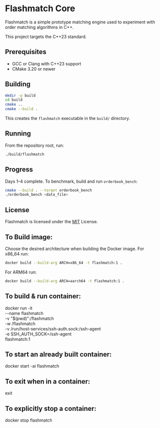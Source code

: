 # Flashmatch Core

Flashmatch is a simple prototype matching engine used to experiment with order matching algorithms in C++.

This project targets the C++23 standard.

## Prerequisites

- GCC or Clang with C++23 support
- CMake 3.20 or newer

## Building

```bash
mkdir -p build
cd build
cmake ..
cmake --build .
```

This creates the `flashmatch` executable in the `build/` directory.

## Running

From the repository root, run:

```bash
./build/flashmatch
```

## Progress

Days 1–4 complete. To benchmark, build and run `orderbook_bench`:

```bash
cmake --build . --target orderbook_bench
./orderbook_bench <data_file>
```

## License

Flashmatch is licensed under the [MIT](LICENSE) License.

## To Build image:

Choose the desired architecture when building the Docker image. For x86_64 run:

```bash
docker build --build-arg ARCH=x86_64 -t flashmatch:1 .
```

For ARM64 run:

```bash
docker build --build-arg ARCH=aarch64 -t flashmatch:1 .
```

## To build & run container:

docker run -it \
 --name flashmatch \
 -v "$(pwd)":/flashmatch \
 -w /flashmatch \
 -v /run/host-services/ssh-auth.sock:/ssh-agent \
 -e SSH_AUTH_SOCK=/ssh-agent \
 flashmatch:1

## To start an already built container:

docker start -ai flashmatch

## To exit when in a container:

exit

## To explicitly stop a container:

docker stop flashmatch
